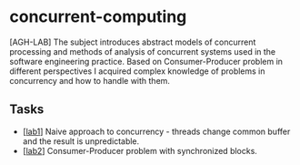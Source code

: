 # concurrent-computing
[AGH-LAB] The subject introduces abstract models of concurrent processing and methods of analysis of concurrent systems used in the software engineering practice. Based on Consumer-Producer problem in different perspectives I acquired complex knowledge of problems in concurrency and how to handle with them.

## Tasks
- \[[lab1](https://github.com/MexAsimov/concurrent-computing/tree/main/lab1)] Naive approach to concurrency - threads change common buffer and the result is unpredictable.
- \[[lab2](https://github.com/MexAsimov/concurrent-computing/tree/main/lab2)] Consumer-Producer problem with synchronized blocks.
